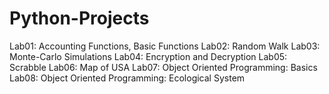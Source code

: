 # Python-Projects

Lab01: Accounting Functions, Basic Functions 
Lab02: Random Walk 
Lab03: Monte-Carlo Simulations 
Lab04: Encryption and Decryption 
Lab05: Scrabble 
Lab06: Map of USA 
Lab07: Object Oriented Programming: Basics 
Lab08: Object Oriented Programming: Ecological System 
